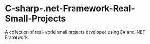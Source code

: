 # C-sharp-.net-Framework-Real-Small-Projects
A collection of real-world small projects developed using C# and .NET Framework.
